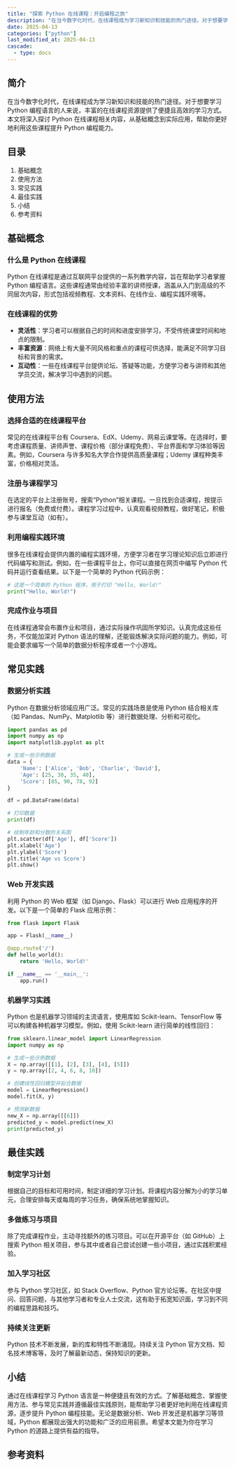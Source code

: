 ```yaml
---
title: "探索 Python 在线课程：开启编程之旅"
description: "在当今数字化时代，在线课程成为学习新知识和技能的热门途径。对于想要学习 Python 编程语言的人来说，丰富的在线课程资源提供了便捷且高效的学习方式。本文将深入探讨 Python 在线课程相关内容，从基础概念到实际应用，帮助你更好地利用这些课程提升 Python 编程能力。"
date: 2025-04-13
categories: ["python"]
last_modified_at: 2025-04-13
cascade:
  - type: docs
---
```



## 简介
在当今数字化时代，在线课程成为学习新知识和技能的热门途径。对于想要学习 Python 编程语言的人来说，丰富的在线课程资源提供了便捷且高效的学习方式。本文将深入探讨 Python 在线课程相关内容，从基础概念到实际应用，帮助你更好地利用这些课程提升 Python 编程能力。

<!-- more -->
## 目录
1. 基础概念
2. 使用方法
3. 常见实践
4. 最佳实践
5. 小结
6. 参考资料

## 基础概念
### 什么是 Python 在线课程
Python 在线课程是通过互联网平台提供的一系列教学内容，旨在帮助学习者掌握 Python 编程语言。这些课程通常由经验丰富的讲师授课，涵盖从入门到高级的不同层次内容，形式包括视频教程、文本资料、在线作业、编程实践环境等。

### 在线课程的优势
 - **灵活性**：学习者可以根据自己的时间和进度安排学习，不受传统课堂时间和地点的限制。
 - **丰富资源**：网络上有大量不同风格和重点的课程可供选择，能满足不同学习目标和背景的需求。
 - **互动性**：一些在线课程平台提供论坛、答疑等功能，方便学习者与讲师和其他学员交流，解决学习中遇到的问题。

## 使用方法
### 选择合适的在线课程平台
常见的在线课程平台有 Coursera、EdX、Udemy、网易云课堂等。在选择时，要考虑课程质量、讲师声誉、课程价格（部分课程免费）、平台界面和学习体验等因素。例如，Coursera 与许多知名大学合作提供高质量课程；Udemy 课程种类丰富，价格相对灵活。

### 注册与课程学习
在选定的平台上注册账号，搜索“Python”相关课程。一旦找到合适课程，按提示进行报名（免费或付费）。课程学习过程中，认真观看视频教程，做好笔记，积极参与课堂互动（如有）。

### 利用编程实践环境
很多在线课程会提供内置的编程实践环境，方便学习者在学习理论知识后立即进行代码编写和测试。例如，在一些课程平台上，你可以直接在网页中编写 Python 代码并运行查看结果。以下是一个简单的 Python 代码示例：

```python
# 这是一个简单的 Python 程序，用于打印 "Hello, World!"
print("Hello, World!")
```

### 完成作业与项目
在线课程通常会布置作业和项目，通过实际操作巩固所学知识。认真完成这些任务，不仅能加深对 Python 语法的理解，还能锻炼解决实际问题的能力。例如，可能会要求编写一个简单的数据分析程序或者一个小游戏。

## 常见实践
### 数据分析实践
Python 在数据分析领域应用广泛。常见的实践场景是使用 Python 结合相关库（如 Pandas、NumPy、Matplotlib 等）进行数据处理、分析和可视化。

```python
import pandas as pd
import numpy as np
import matplotlib.pyplot as plt

# 生成一些示例数据
data = {
    'Name': ['Alice', 'Bob', 'Charlie', 'David'],
    'Age': [25, 30, 35, 40],
    'Score': [85, 90, 78, 92]
}

df = pd.DataFrame(data)

# 打印数据
print(df)

# 绘制年龄和分数的关系图
plt.scatter(df['Age'], df['Score'])
plt.xlabel('Age')
plt.ylabel('Score')
plt.title('Age vs Score')
plt.show()
```

### Web 开发实践
利用 Python 的 Web 框架（如 Django、Flask）可以进行 Web 应用程序的开发。以下是一个简单的 Flask 应用示例：

```python
from flask import Flask

app = Flask(__name__)

@app.route('/')
def hello_world():
    return 'Hello, World!'

if __name__ == '__main__':
    app.run()
```

### 机器学习实践
Python 也是机器学习领域的主流语言，使用库如 Scikit-learn、TensorFlow 等可以构建各种机器学习模型。例如，使用 Scikit-learn 进行简单的线性回归：

```python
from sklearn.linear_model import LinearRegression
import numpy as np

# 生成一些示例数据
X = np.array([[1], [2], [3], [4], [5]])
y = np.array([2, 4, 6, 8, 10])

# 创建线性回归模型并拟合数据
model = LinearRegression()
model.fit(X, y)

# 预测新数据
new_X = np.array([[6]])
predicted_y = model.predict(new_X)
print(predicted_y)
```

## 最佳实践
### 制定学习计划
根据自己的目标和可用时间，制定详细的学习计划。将课程内容分解为小的学习单元，合理安排每天或每周的学习任务，确保系统地掌握知识。

### 多做练习与项目
除了完成课程作业，主动寻找额外的练习项目。可以在开源平台（如 GitHub）上搜索 Python 相关项目，参与其中或者自己尝试创建一些小项目，通过实践积累经验。

### 加入学习社区
参与 Python 学习社区，如 Stack Overflow、Python 官方论坛等。在社区中提问、回答问题，与其他学习者和专业人士交流，这有助于拓宽知识面，学习到不同的编程思路和技巧。

### 持续关注更新
Python 技术不断发展，新的库和特性不断涌现。持续关注 Python 官方文档、知名技术博客等，及时了解最新动态，保持知识的更新。

## 小结
通过在线课程学习 Python 语言是一种便捷且有效的方式。了解基础概念、掌握使用方法、参与常见实践并遵循最佳实践原则，能帮助学习者更好地利用在线课程资源，逐步提升 Python 编程技能。无论是数据分析、Web 开发还是机器学习等领域，Python 都展现出强大的功能和广泛的应用前景。希望本文能为你在学习 Python 的道路上提供有益的指导。

## 参考资料